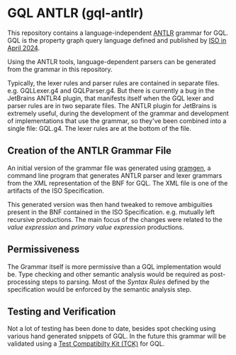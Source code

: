 # GQL ANTLR (gql-antlr)
This repository contains a language-independent [ANTLR](https://www.antlr.org/) grammar for GQL. GQL is the property graph query language defined and published by [ISO in April 2024](https://www.iso.org/standard/76120.html).

Using the ANTLR tools, language-dependent parsers can be generated from the grammar in this repository.

Typically, the lexer rules and parser rules are contained in separate files. e.g. GQLLexer.g4 and GQLParser.g4. But there is currently a bug in the JetBrains ANTLR4 plugin, that manifests itself when the GQL lexer and parser rules are in two separate files. The ANTLR plugin for JetBrains is extremely useful, during the development of the grammar and development of implementations that use the grammar, so they've been combined into a single file: GQL.g4. The lexer rules are at the bottom of the file.

## Creation of the ANTLR Grammar File
An initial version of the grammar file was generated using [gramgen](https://github.com/mburbidg/gramgen), a command line program that generates ANTLR parser and lexer grammars from the XML representation of the BNF for GQL. The XML file is one of the artifacts of the ISO Specification.

This generated version was then hand tweaked to remove ambiguities present in the BNF contained in the ISO Specification. e.g. mutually left recursive productions. The main focus of the changes were related to the _value expression_ and _primary value expression_ productions.

## Permissiveness
The Grammar itself is more permissive than a GQL implementation would be. Type checking and other semantic analysis would be required as post-processing steps to parsing. Most of the _Syntax Rules_ defined by the specification would be enforced by the semantic analysis step.

## Testing and Verification
Not a lot of testing has been done to date, besides spot checking using
various hand generated snippets of GQL. In the future this grammar will be
validated using a [Test Compatibilty Kit (TCK)](https://en.wikipedia.org/wiki/Technology_Compatibility_Kit) for GQL.

